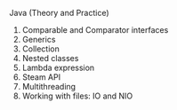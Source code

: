 Java (Theory and Practice)  

1) Comparable and Comparator interfaces
2) Generics 
3) Collection
4) Nested classes
5) Lambda expression
6) Steam API
7) Multithreading
8) Working with files: IO and NIO